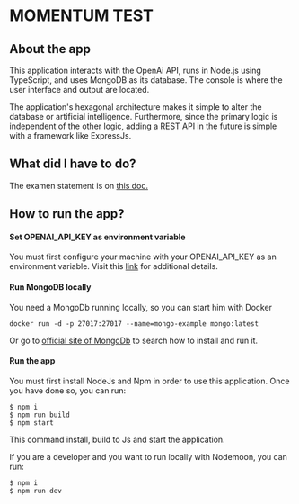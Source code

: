 # MOMENTUM TEST

## About the app
This application interacts with the OpenAi API, runs in Node.js using TypeScript, and uses MongoDB as its database. The console is where the user interface and output are located.

The application's hexagonal architecture makes it simple to alter the database or artificial intelligence. Furthermore, since the primary logic is independent of the other logic, adding a REST API in the future is simple with a framework like ExpressJs.


## What did I have to do?
The examen statement is on [this doc.](EXAM-STATEMENT.md)

## How to run the app?

#### Set OPENAI_API_KEY as environment variable
You must first configure your machine with your OPENAI_API_KEY as an environment variable. Visit this [link](https://platform.openai.com/docs/quickstart/step-2-setup-your-api-key) for additional details.

#### Run MongoDB locally

You need a MongoDb running locally, so you can start him with Docker

    docker run -d -p 27017:27017 --name=mongo-example mongo:latest

Or go to [official site of MongoDb](https://www.mongodb.com) to search how to install and run it.

#### Run the app
You must first install NodeJs and Npm in order to use this application. Once you have done so, you can run:

    $ npm i 
    $ npm run build 
    $ npm start

This command install, build to Js and start the application.

If you are a developer and you want to run locally with Nodemoon, you can run:

    $ npm i
    $ npm run dev
